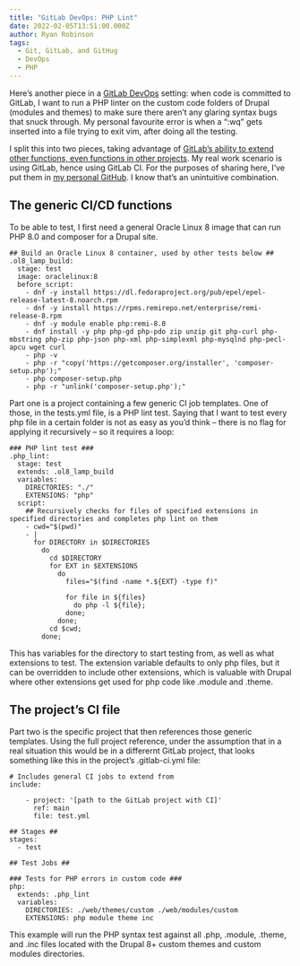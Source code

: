 ```yaml
---
title: "GitLab DevOps: PHP Lint"
date: 2022-02-05T13:51:00.000Z
author: Ryan Robinson
tags:
  - Git, GitLab, and GitHug
  - DevOps
  - PHP
---
```


Here’s another piece in a [GitLab DevOps](/tags/gitlab-devops/) setting: when code is committed to GitLab, I want to run a PHP linter on the custom code folders of Drupal (modules and themes) to make sure there aren’t any glaring syntax bugs that snuck through. My personal favourite error is when a “:wq” gets inserted into a file trying to exit vim, after doing all the testing.

I split this into two pieces, taking advantage of [GitLab’s ability to extend other functions, even functions in other projects](https://docs.gitlab.com/ee/ci/yaml/index.html#extends). My real work scenario is using GitLab, hence using GitLab CI. For the purposes of sharing here, I’ve put them in [my personal GitHub](https://github.com/ryan-l-robinson/GitLab-CI-CD). I know that’s an unintuitive combination.

## The generic CI/CD functions

To be able to test, I first need a general Oracle Linux 8 image that can run PHP 8.0 and composer for a Drupal site.

```gitlab
## Build an Oracle Linux 8 container, used by other tests below ##
.ol8_lamp_build:
  stage: test
  image: oraclelinux:8
  before_script:
    - dnf -y install https://dl.fedoraproject.org/pub/epel/epel-release-latest-8.noarch.rpm
    - dnf -y install https://rpms.remirepo.net/enterprise/remi-release-8.rpm
    - dnf -y module enable php:remi-8.0
    - dnf install -y php php-gd php-pdo zip unzip git php-curl php-mbstring php-zip php-json php-xml php-simplexml php-mysqlnd php-pecl-apcu wget curl
    - php -v
    - php -r "copy('https://getcomposer.org/installer', 'composer-setup.php');"
    - php composer-setup.php
    - php -r "unlink('composer-setup.php');"
```

Part one is a project containing a few generic CI job templates. One of those, in the tests.yml file, is a PHP lint test. Saying that I want to test every php file in a certain folder is not as easy as you’d think – there is no flag for applying it recursively – so it requires a loop:

```gitlab
### PHP lint test ###
.php_lint:
  stage: test
  extends: .ol8_lamp_build
  variables:
    DIRECTORIES: "./"
    EXTENSIONS: "php"
  script:
    ## Recursively checks for files of specified extensions in specified directories and completes php lint on them
    - cwd="$(pwd)"
    - |
      for DIRECTORY in $DIRECTORIES 
        do
          cd $DIRECTORY
          for EXT in $EXTENSIONS
            do
              files="$(find -name *.${EXT} -type f)"

              for file in ${files}
                do php -l ${file};
              done;
            done;
          cd $cwd;
        done;
```

This has variables for the directory to start testing from, as well as what extensions to test. The extension variable defaults to only php files, but it can be overridden to include other extensions, which is valuable with Drupal where other extensions get used for php code like .module and .theme.

## The project’s CI file

Part two is the specific project that then references those generic templates. Using the full project reference, under the assumption that in a real situation this would be in a differernt GitLab project, that looks something like this in the project’s .gitlab-ci.yml file:

```gitlab
# Includes general CI jobs to extend from
include:
 
    - project: '[path to the GitLab project with CI]'
      ref: main
      file: test.yml

## Stages ##
stages:
  - test

## Test Jobs ##

### Tests for PHP errors in custom code ###
php:
  extends: .php_lint
  variables:
    DIRECTORIES: ./web/themes/custom ./web/modules/custom
    EXTENSIONS: php module theme inc
```

This example will run the PHP syntax test against all .php, .module, .theme, and .inc files located with the Drupal 8+ custom themes and custom modules directories.
